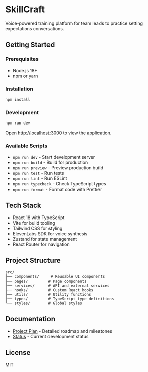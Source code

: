 # SkillCraft

Voice-powered training platform for team leads to practice setting expectations conversations.

## Getting Started

### Prerequisites
- Node.js 18+ 
- npm or yarn

### Installation

```bash
npm install
```

### Development

```bash
npm run dev
```

Open [http://localhost:3000](http://localhost:3000) to view the application.

### Available Scripts

- `npm run dev` - Start development server
- `npm run build` - Build for production
- `npm run preview` - Preview production build
- `npm run test` - Run tests
- `npm run lint` - Run ESLint
- `npm run typecheck` - Check TypeScript types
- `npm run format` - Format code with Prettier

## Tech Stack

- React 18 with TypeScript
- Vite for build tooling
- Tailwind CSS for styling
- ElevenLabs SDK for voice synthesis
- Zustand for state management
- React Router for navigation

## Project Structure

```
src/
├── components/     # Reusable UI components
├── pages/         # Page components
├── services/      # API and external services
├── hooks/         # Custom React hooks
├── utils/         # Utility functions
├── types/         # TypeScript type definitions
└── styles/        # Global styles
```

## Documentation

- [Project Plan](./PROJECT_PLAN.md) - Detailed roadmap and milestones
- [Status](./STATUS.md) - Current development status

## License

MIT